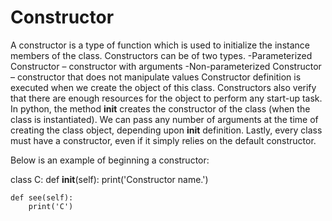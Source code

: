 # Constructor 

A constructor is a type of function which is used to initialize the instance members of the class.
Constructors can be of two types.
-Parameterized Constructor – constructor with arguments
-Non-parameterized Constructor – constructor that does not manipulate values
Constructor definition is executed when we create the object of this class. Constructors also verify that there are enough resources for the object to perform any start-up task.
In python, the method __init__ creates the constructor of the class (when the class is instantiated). We can pass any number of arguments at the time of creating the class object, depending upon __init__ definition. Lastly, every class must have a constructor, even if it simply relies on the default constructor.


Below is an example of beginning a constructor:

class C:
    def __init__(self):
        print('Constructor name.')

    def see(self):
        print('C')
